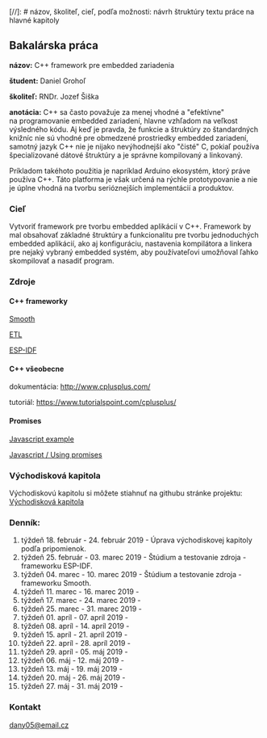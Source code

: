 [//]: #  názov, školiteľ, cieľ, podľa možnosti: návrh štruktúry textu práce na hlavné kapitoly
## Bakalárska práca

**názov:** C++ framework pre embedded zariadenia

**študent:** Daniel Grohoľ  

**školiteľ:** RNDr. Jozef Šiška

**anotácia:** C++ sa často považuje za menej vhodné a "efektívne" na programovanie embedded zariadení, hlavne vzhľadom  na veľkost výsledného kódu. Aj keď je pravda, že funkcie a štruktúry zo štandardných knižníc nie sú vhodné pre obmedzené prostriedky embedded zariadení, samotný jazyk  C++ nie je nijako nevýhodnejší ako "čisté" C, pokiaľ používa špecializované dátové štruktúry a je správne kompilovaný a linkovaný.

Príkladom takéhoto použitia je napríklad Arduino ekosystém, ktorý práve používa C++. Táto platforma je však určená na rýchle prototypovanie a nie je úplne vhodná na tvorbu serióznejších implementácií a produktov.

### Cieľ
Vytvoriť framework pre tvorbu embedded aplikácií v C++. Framework by mal obsahovať základné štruktúry a funkcionalitu pre tvorbu jednoduchých embedded aplikácií, ako aj konfiguráciu, nastavenia kompilátora a linkera pre nejaký vybraný embedded systém, aby používateľovi umožňoval ľahko skompilovať a nasadiť program.

### Zdroje
#### C++ frameworky

[Smooth](https://github.com/PerMalmberg/Smooth "C++ framework for writing applications based on Espressif's ESP-IDF.")

[ETL](https://www.etlcpp.com/home.html "A C++ template library for embedded applications")

[ESP-IDF](https://github.com/espressif/esp-idf "Espressif IoT Development Framework for the ESP32 chip.")


#### C++ všeobecne
dokumentácia: http://www.cplusplus.com/

tutoriál: https://www.tutorialspoint.com/cplusplus/

#### Promises
[Javascript example](https://developer.mozilla.org/en-US/docs/Web/JavaScript/Reference/Global_Objects/Promise) 

[Javascript / Using promises](https://developer.mozilla.org/en-US/docs/Web/JavaScript/Guide/Using_promises "Tutorial")

### Východisková kapitola
Východiskovú kapitolu si môžete stiahnuť na githubu stránke projektu: [Východisková kapitola](https://github.com/danshaman05/CPPframework4ED/blob/master/BakalarskaPraca.pdf)

### Denník:
1. týždeň 18. február - 24. február 2019 - Úprava východiskovej kapitoly podľa pripomienok. 
2. týždeň 25. február - 03. marec 2019 - Štúdium a testovanie zdroja - frameworku ESP-IDF.
3. týždeň 04. marec - 10. marec 2019 - Štúdium a testovanie zdroja - frameworku Smooth.
4. týždeň 11. marec - 16. marec 2019 - 
5. týždeň 17. marec - 24. marec 2019 - 
6. týždeň 25. marec - 31. marec 2019 - 
7. týždeň 01. apríl - 07. apríl 2019 - 
8. týždeň 08. apríl - 14. apríl 2019 - 
9. týždeň 15. apríl - 21. apríl 2019 - 
10. týždeň 22. apríl - 28. apríl 2019 - 
11. týždeň 29. apríl - 05. máj 2019 - 
12. týždeň 06. máj - 12. máj 2019 - 
13. týždeň 13. máj - 19. máj 2019 - 
14. týždeň 20. máj - 26. máj 2019 - 
15. týždeň 27. máj - 31. máj 2019 -

### Kontakt
dany05@email.cz
